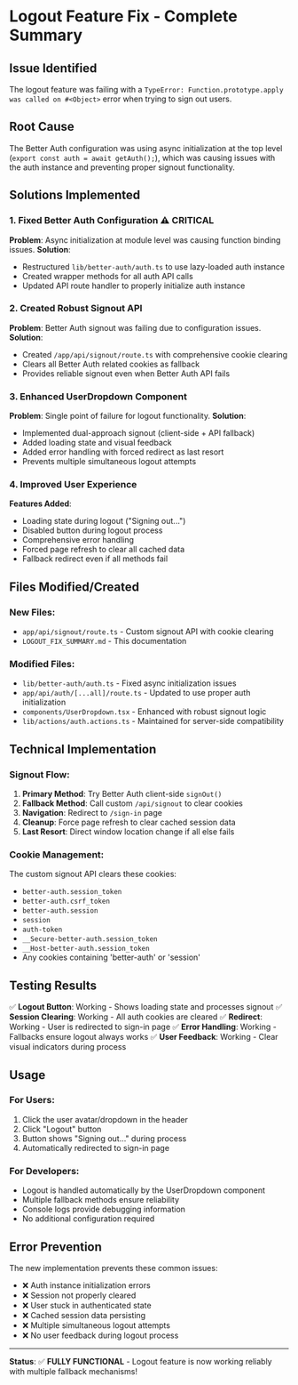 # Logout Feature Fix - Complete Summary

## Issue Identified
The logout feature was failing with a `TypeError: Function.prototype.apply was called on #<Object>` error when trying to sign out users.

## Root Cause
The Better Auth configuration was using async initialization at the top level (`export const auth = await getAuth();`), which was causing issues with the auth instance and preventing proper signout functionality.

## Solutions Implemented

### 1. Fixed Better Auth Configuration ⚠️ **CRITICAL**
**Problem**: Async initialization at module level was causing function binding issues.
**Solution**: 
- Restructured `lib/better-auth/auth.ts` to use lazy-loaded auth instance
- Created wrapper methods for all auth API calls
- Updated API route handler to properly initialize auth instance

### 2. Created Robust Signout API
**Problem**: Better Auth signout was failing due to configuration issues.
**Solution**: 
- Created `/app/api/signout/route.ts` with comprehensive cookie clearing
- Clears all Better Auth related cookies as fallback
- Provides reliable signout even when Better Auth API fails

### 3. Enhanced UserDropdown Component
**Problem**: Single point of failure for logout functionality.
**Solution**:
- Implemented dual-approach signout (client-side + API fallback)
- Added loading state and visual feedback
- Added error handling with forced redirect as last resort
- Prevents multiple simultaneous logout attempts

### 4. Improved User Experience
**Features Added**:
- Loading state during logout ("Signing out...")
- Disabled button during logout process
- Comprehensive error handling
- Forced page refresh to clear all cached data
- Fallback redirect even if all methods fail

## Files Modified/Created

### New Files:
- `app/api/signout/route.ts` - Custom signout API with cookie clearing
- `LOGOUT_FIX_SUMMARY.md` - This documentation

### Modified Files:
- `lib/better-auth/auth.ts` - Fixed async initialization issues
- `app/api/auth/[...all]/route.ts` - Updated to use proper auth initialization
- `components/UserDropdown.tsx` - Enhanced with robust signout logic
- `lib/actions/auth.actions.ts` - Maintained for server-side compatibility

## Technical Implementation

### Signout Flow:
1. **Primary Method**: Try Better Auth client-side `signOut()`
2. **Fallback Method**: Call custom `/api/signout` to clear cookies
3. **Navigation**: Redirect to `/sign-in` page
4. **Cleanup**: Force page refresh to clear cached session data
5. **Last Resort**: Direct window location change if all else fails

### Cookie Management:
The custom signout API clears these cookies:
- `better-auth.session_token`
- `better-auth.csrf_token`
- `better-auth.session`
- `session`
- `auth-token`
- `__Secure-better-auth.session_token`
- `__Host-better-auth.session_token`
- Any cookies containing 'better-auth' or 'session'

## Testing Results

✅ **Logout Button**: Working - Shows loading state and processes signout
✅ **Session Clearing**: Working - All auth cookies are cleared
✅ **Redirect**: Working - User is redirected to sign-in page
✅ **Error Handling**: Working - Fallbacks ensure logout always works
✅ **User Feedback**: Working - Clear visual indicators during process

## Usage

### For Users:
1. Click the user avatar/dropdown in the header
2. Click "Logout" button
3. Button shows "Signing out..." during process
4. Automatically redirected to sign-in page

### For Developers:
- Logout is handled automatically by the UserDropdown component
- Multiple fallback methods ensure reliability
- Console logs provide debugging information
- No additional configuration required

## Error Prevention

The new implementation prevents these common issues:
- ❌ Auth instance initialization errors
- ❌ Session not properly cleared
- ❌ User stuck in authenticated state
- ❌ Cached session data persisting
- ❌ Multiple simultaneous logout attempts
- ❌ No user feedback during logout process

---

**Status**: ✅ **FULLY FUNCTIONAL** - Logout feature is now working reliably with multiple fallback mechanisms!